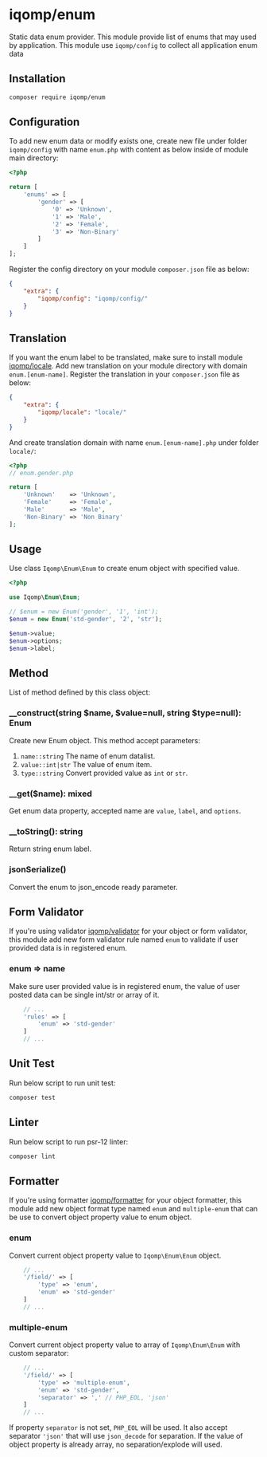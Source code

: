 # iqomp/enum

Static data enum provider. This module provide list of enums that may used by
application. This module use `iqomp/config` to collect all application enum data

## Installation

```bash
composer require iqomp/enum
```

## Configuration

To add new enum data or modify exists one, create new file under folder `iqomp/config`
with name `enum.php` with content as below inside of module main directory:

```php
<?php

return [
    'enums' => [
        'gender' => [
            '0' => 'Unknown',
            '1' => 'Male',
            '2' => 'Female',
            '3' => 'Non-Binary'
        ]
    ]
];
```

Register the config directory on your module `composer.json` file as below:

```json
{
    "extra": {
        "iqomp/config": "iqomp/config/"
    }
}
```

## Translation

If you want the enum label to be translated, make sure to install module
[iqomp/locale](https://github.com/iqomp/locale). Add new translation on your
module directory with domain `enum.[enum-name]`. Register the translation in
your `composer.json` file as below:

```json
{
    "extra": {
        "iqomp/locale": "locale/"
    }
}
```

And create translation domain with name `enum.[enum-name].php` under folder
`locale/`:

```php
<?php
// enum.gender.php

return [
    'Unknown'    => 'Unknown',
    'Female'     => 'Female',
    'Male'       => 'Male',
    'Non-Binary' => 'Non Binary'
];
```

## Usage

Use class `Iqomp\Enum\Enum` to create enum object with specified value.

```php
<?php

use Iqomp\Enum\Enum;

// $enum = new Enum('gender', '1', 'int');
$enum = new Enum('std-gender', '2', 'str');

$enum->value;
$enum->options;
$enum->label;
```

## Method

List of method defined by this class object:

### __construct(string $name, $value=null, string $type=null): Enum

Create new Enum object. This method accept parameters:

1. `name::string` The name of enum datalist.
1. `value::int|str` The value of enum item.
1. `type::string` Convert provided value as `int` or `str`.

### __get($name): mixed

Get enum data property, accepted name are `value`, `label`, and `options`.

### __toString(): string

Return string enum label.

### jsonSerialize()

Convert the enum to json_encode ready parameter.

## Form Validator

If you're using validator [iqomp/validator](https://github.com/iqomp/validator/)
for your object or form validator, this module add new form validator rule named
`enum` to validate if user provided data is in registered enum.

### enum => name

Make sure user provided value is in registered enum, the value of user posted data
can be single int/str or array of it.

```php
    // ...
    'rules' => [
        'enum' => 'std-gender'
    ]
    // ...
```

## Unit Test

Run below script to run unit test:

```bash
composer test
```

## Linter

Run below script to run psr-12 linter:

```bash
composer lint
```

## Formatter

If you're using formatter [iqomp/formatter](https://github.com/iqomp/formatter/)
for your object formatter, this module add new object format type named `enum`
and `multiple-enum` that can be use to convert object property value to enum
object.

### enum

Convert current object property value to `Iqomp\Enum\Enum` object.


```php
    // ...
    '/field/' => [
        'type' => 'enum',
        'enum' => 'std-gender'
    ]
    // ...
```

### multiple-enum

Convert current object property value to array of `Iqomp\Enum\Enum` with custom
separator:

```php
    // ...
    '/field/' => [
        'type' => 'multiple-enum',
        'enum' => 'std-gender',
        'separator' => ',' // PHP_EOL, 'json'
    ]
    // ...
```

If property `separator` is not set, `PHP_EOL` will be used. It also accept
separator `'json'` that will use `json_decode` for separation. If the value of
object property is already array, no separation/explode will used.
